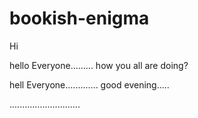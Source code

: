 # bookish-enigma
Hi

hello
Everyone.........
how you all are doing?

hell
Everyone.............
good evening.....

............................